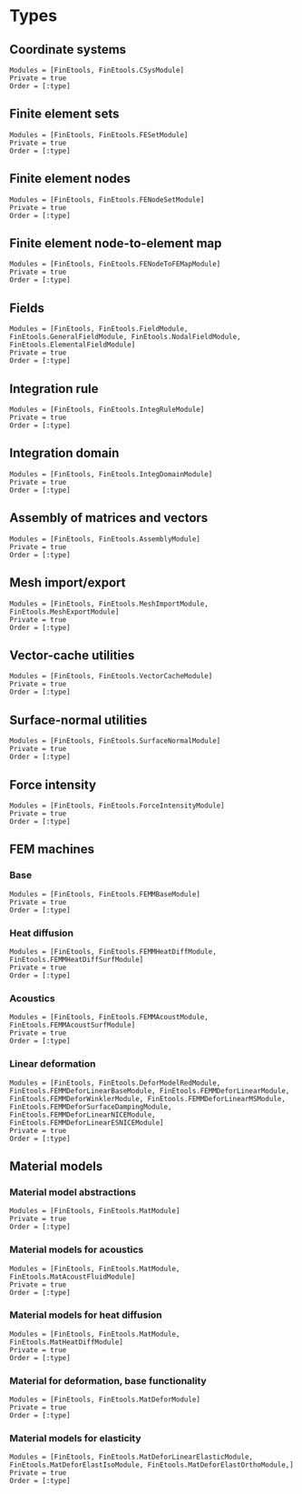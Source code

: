 # Types

## Coordinate systems

```@autodocs
Modules = [FinEtools, FinEtools.CSysModule]
Private = true
Order = [:type]
```

## Finite element sets

```@autodocs
Modules = [FinEtools, FinEtools.FESetModule]
Private = true
Order = [:type]
```

## Finite element nodes

```@autodocs
Modules = [FinEtools, FinEtools.FENodeSetModule]
Private = true
Order = [:type]
```

## Finite element node-to-element map

```@autodocs
Modules = [FinEtools, FinEtools.FENodeToFEMapModule]
Private = true
Order = [:type]
```

## Fields

```@autodocs
Modules = [FinEtools, FinEtools.FieldModule, FinEtools.GeneralFieldModule, FinEtools.NodalFieldModule, FinEtools.ElementalFieldModule]
Private = true
Order = [:type]
```

## Integration rule

```@autodocs
Modules = [FinEtools, FinEtools.IntegRuleModule]
Private = true
Order = [:type]
```

## Integration domain

```@autodocs
Modules = [FinEtools, FinEtools.IntegDomainModule]
Private = true
Order = [:type]
```

## Assembly of matrices and vectors

```@autodocs
Modules = [FinEtools, FinEtools.AssemblyModule]
Private = true
Order = [:type]
```

## Mesh import/export

```@autodocs
Modules = [FinEtools, FinEtools.MeshImportModule, FinEtools.MeshExportModule]
Private = true
Order = [:type]
```

## Vector-cache utilities

```@autodocs
Modules = [FinEtools, FinEtools.VectorCacheModule]
Private = true
Order = [:type]
```

## Surface-normal utilities

```@autodocs
Modules = [FinEtools, FinEtools.SurfaceNormalModule]
Private = true
Order = [:type]
```

## Force intensity

```@autodocs
Modules = [FinEtools, FinEtools.ForceIntensityModule]
Private = true
Order = [:type]
```

## FEM machines
### Base

```@autodocs
Modules = [FinEtools, FinEtools.FEMMBaseModule]
Private = true
Order = [:type]
```

### Heat diffusion

```@autodocs
Modules = [FinEtools, FinEtools.FEMMHeatDiffModule, FinEtools.FEMMHeatDiffSurfModule]
Private = true
Order = [:type]
```

### Acoustics

```@autodocs
Modules = [FinEtools, FinEtools.FEMMAcoustModule, FinEtools.FEMMAcoustSurfModule]
Private = true
Order = [:type]
```

### Linear deformation

```@autodocs
Modules = [FinEtools, FinEtools.DeforModelRedModule, FinEtools.FEMMDeforLinearBaseModule, FinEtools.FEMMDeforLinearModule, FinEtools.FEMMDeforWinklerModule, FinEtools.FEMMDeforLinearMSModule, FinEtools.FEMMDeforSurfaceDampingModule, FinEtools.FEMMDeforLinearNICEModule, FinEtools.FEMMDeforLinearESNICEModule]
Private = true
Order = [:type]
```

## Material models

### Material model abstractions

```@autodocs
Modules = [FinEtools, FinEtools.MatModule]
Private = true
Order = [:type]
```

### Material models for acoustics

```@autodocs
Modules = [FinEtools, FinEtools.MatModule, FinEtools.MatAcoustFluidModule]
Private = true
Order = [:type]
```

### Material models for heat diffusion

```@autodocs
Modules = [FinEtools, FinEtools.MatModule, FinEtools.MatHeatDiffModule]
Private = true
Order = [:type]
```

### Material for deformation, base functionality

```@autodocs
Modules = [FinEtools, FinEtools.MatDeforModule]
Private = true
Order = [:type]
```

### Material models for elasticity

```@autodocs
Modules = [FinEtools, FinEtools.MatDeforLinearElasticModule, FinEtools.MatDeforElastIsoModule, FinEtools.MatDeforElastOrthoModule,]
Private = true
Order = [:type]
```
